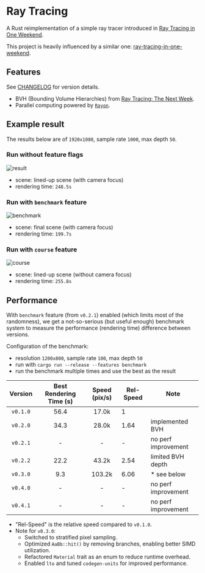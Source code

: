 # Ray Tracing

A Rust reimplementation of a simple ray tracer introduced in [Ray Tracing in One Weekend](https://raytracing.github.io/books/RayTracingInOneWeekend.html).

This project is heavily influenced by a similar one: [ray-tracing-in-one-weekend](https://github.com/fralken/ray-tracing-in-one-weekend).

## Features

See [CHANGELOG](CHANGELOG.md) for version details.

- BVH (Bounding Volume Hierarchies) from [Ray Tracing: The Next Week](https://raytracing.github.io/books/RayTracingTheNextWeek.html).
- Parallel computing powered by [`Rayon`](https://docs.rs/rayon/).

## Example result

The results below are of `1920x1080`, sample rate `1000`, max depth `50`.

### Run without feature flags

![result](/images/result.png)

- scene: lined-up scene (with camera focus)
- rendering time: `248.5s`

### Run with `benchmark` feature

![benchmark](/images/benchmark.png)

- scene: final scene (with camera focus)
- rendering time: `199.7s`

### Run with `course` feature

![course](/images/course.png)

- scene: lined-up scene (without camera focus)
- rendering time: `255.8s`

## Performance

With `benchmark` feature (from `v0.2.1`) enabled (which limits most of the randomness), we get a not-so-serious (but useful enough) benchmark system to measure the performance (rendering time) difference between versions.

Configuration of the benchmark:

- resolution `1200x800`, sample rate `100`, max depth `50`
- run with `cargo run --release --features benchmark`
- run the benchmark multiple times and use the best as the result

| Version  | Best Rendering Time (s) | Speed (pix/s) | Rel-Speed | Note                |
| :------: | :---------------------: | :-----------: | --------- | ------------------- |
| `v0.1.0` |          56.4           |     17.0k     | 1         |                     |
| `v0.2.0` |          34.3           |     28.0k     | 1.64      | implemented BVH     |
| `v0.2.1` |            -            |       -       | -         | no perf improvement |
| `v0.2.2` |          22.2           |     43.2k     | 2.54      | limited BVH depth   |
| `v0.3.0` |           9.3           |    103.2k     | 6.06      | \* see below        |
| `v0.4.0` |            -            |       -       | -         | no perf improvement |
| `v0.4.1` |            -            |       -       | -         | no perf improvement |

- "Rel-Speed" is the relative speed compared to `v0.1.0`.
- Note for `v0.3.0`:
  - Switched to stratified pixel sampling.
  - Optimized `AaBb::hit()` by removing branches, enabling better SIMD utilization.
  - Refactored `Material` trait as an enum to reduce runtime overhead.
  - Enabled `lto` and tuned `codegen-units` for improved performance.
